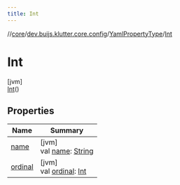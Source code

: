 ```yaml
---
title: Int
---
```

//[core](../../../../index.html)/[dev.buijs.klutter.core.config](../../index.html)/[YamlPropertyType](../index.html)/[Int](index.html)



# Int



[jvm]\
[Int](index.html)()



## Properties


| Name | Summary |
|---|---|
| [name](index.html#-372974862%2FProperties%2F2024159499) | [jvm]<br>val [name](index.html#-372974862%2FProperties%2F2024159499): [String](https://kotlinlang.org/api/latest/jvm/stdlib/kotlin/-string/index.html) |
| [ordinal](index.html#-739389684%2FProperties%2F2024159499) | [jvm]<br>val [ordinal](index.html#-739389684%2FProperties%2F2024159499): [Int](https://kotlinlang.org/api/latest/jvm/stdlib/kotlin/-int/index.html) |

